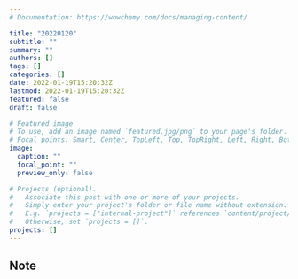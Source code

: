 ```yaml
---
# Documentation: https://wowchemy.com/docs/managing-content/

title: "20220120"
subtitle: ""
summary: ""
authors: []
tags: []
categories: []
date: 2022-01-19T15:20:32Z
lastmod: 2022-01-19T15:20:32Z
featured: false
draft: false

# Featured image
# To use, add an image named `featured.jpg/png` to your page's folder.
# Focal points: Smart, Center, TopLeft, Top, TopRight, Left, Right, BottomLeft, Bottom, BottomRight.
image:
  caption: ""
  focal_point: ""
  preview_only: false

# Projects (optional).
#   Associate this post with one or more of your projects.
#   Simply enter your project's folder or file name without extension.
#   E.g. `projects = ["internal-project"]` references `content/project/deep-learning/index.md`.
#   Otherwise, set `projects = []`.
projects: []
---
```


## Note

